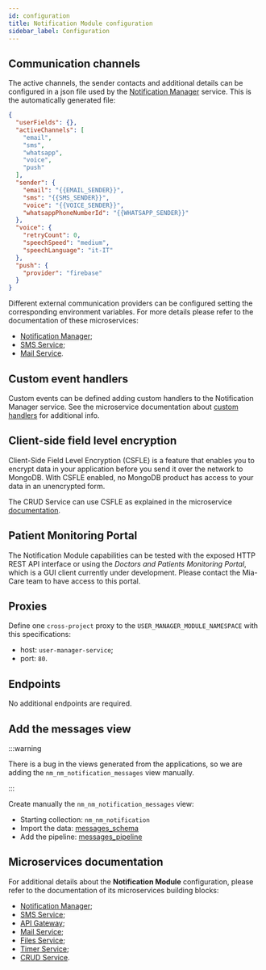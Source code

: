 ```yaml
---
id: configuration
title: Notification Module configuration
sidebar_label: Configuration
---
```


<!--
WARNING: this file was automatically generated by Mia-Platform Doc Aggregator.
DO NOT MODIFY IT BY HAND.
Instead, modify the source file and run the aggregator to regenerate this file.
-->

## Communication channels

The active channels, the sender contacts and additional details can be configured in a json file used by the [Notification Manager][mia-notification-manager] service. This is the automatically generated file:

```json
{
  "userFields": {},
  "activeChannels": [
    "email",
    "sms",
    "whatsapp",
    "voice",
    "push"
  ],
  "sender": {
    "email": "{{EMAIL_SENDER}}",
    "sms": "{{SMS_SENDER}}",
    "voice": "{{VOICE_SENDER}}",
    "whatsappPhoneNumberId": "{{WHATSAPP_SENDER}}"
  },
  "voice": {
    "retryCount": 0,
    "speechSpeed": "medium",
    "speechLanguage": "it-IT"
  },
  "push": {
    "provider": "firebase"
  }
}
```

Different external communication providers can be configured setting the corresponding environment variables. For more details please refer to the documentation of these microservices:

- [Notification Manager][mia-notification-manager];
- [SMS Service][mia-sms-service];
- [Mail Service][mia-mail-service].


## Custom event handlers

Custom events can be defined adding custom handlers to the Notification Manager service. See the microservice documentation about [custom handlers][mia-notification-manager-custom-handler] for additional info.


## Client-side field level encryption

Client-Side Field Level Encryption (CSFLE) is a feature that enables you to encrypt data in your application before you send it over the network to MongoDB. With CSFLE enabled, no MongoDB product has access to your data in an unencrypted form.

The CRUD Service can use CSFLE as explained in the microservice [documentation][mia-crud-service-csfle].


## Patient Monitoring Portal

The Notification Module capabilities can be tested with the exposed HTTP REST API interface or using the *Doctors and Patients Monitoring Portal*, which is a GUI client currently under development. Please contact the Mia-Care team to have access to this portal. 

## Proxies

Define one `cross-project` proxy to the `USER_MANAGER_MODULE_NAMESPACE` with this specifications:

- host: `user-manager-service`;
- port: `80`.


## Endpoints

No additional endpoints are required.

## Add the messages view

:::warning

There is a bug in the views generated from the applications, so we are adding the `nm_nm_notification_messages` view manually.

:::

Create manually the `nm_nm_notification_messages` view:

- Starting collection: `nm_nm_notification`
- Import the data: <a download target="_blank" href="/docs_files_to_download/notification-module/nm_nm_notification_messages.json">messages_schema</a>
- Add the pipeline: <a download target="_blank" href="/docs_files_to_download/notification-module/notification_messages_pipeline.json">messages_pipeline</a>

## Microservices documentation

For additional details about the **Notification Module** configuration, please refer to the documentation of its microservices building blocks:

- [Notification Manager][mia-notification-manager];
- [SMS Service][mia-sms-service];
- [API Gateway][mia-api-gateway];
- [Mail Service][mia-mail-service];
- [Files Service][mia-files-service];
- [Timer Service][mia-timer-service];
- [CRUD Service][mia-crud-service].

[mia-api-gateway]: /runtime_suite/api-gateway/overview
[mia-crud-service]: /runtime_suite/crud-service/overview_and_usage
[mia-crud-service-csfle]: [/runtime_suite/crud-service/encryption_configuration]
[mia-notification-manager]: /runtime_suite/notification-manager-service/configuration#channels-configuration
[mia-notification-manager-custom-handler]: /runtime_suite/notification-manager-service/configuration#custom-event-handlers
[mia-sms-service]: /runtime_suite/sms-service/overview
[mia-mail-service]: /runtime_suite/ses-mail-notification-service/configuration
[mia-files-service]: /runtime_suite/files-service/configuration
[mia-timer-service]: /runtime_suite/timer-service/configuration
[mia-api-gateway]: /runtime_suite/api-gateway/overview
